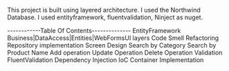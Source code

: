 This project is built using layered architecture.
I used the Northwind Database.
I used entityframework, fluentvalidation, Ninject as nuget.

------------Table Of Contents--------------
EntityFramework
Business|DataAccess|Entities|WebFormsUI layers
Code Smell Refactoring
Repository implementation
Screen Design
Search by Category
Search by Product Name
Add operation
Update Operation
Delete Operation
Validation
FluentValidation
Dependency Injection
IoC Container Implementation

